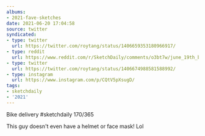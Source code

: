 ```yaml
---
albums:
- 2021-fave-sketches
date: 2021-06-20 17:04:58
source: twitter
syndicated:
- type: twitter
  url: https://twitter.com/roytang/status/1406659353180966917/
- type: reddit
  url: https://www.reddit.com/r/SketchDaily/comments/o3bt7w/june_19th_bicycle/h2g4zd8/
- type: twitter
  url: https://twitter.com/roytang/status/1406674988581588992/
- type: instagram
  url: https://www.instagram.com/p/CQtV5pXsugD/
tags:
- sketchdaily
- '2021'
---
```


Bike delivery #sketchdaily 170/365

This guy doesn't even have a helmet or face mask! Lol